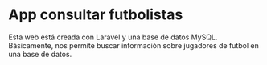 <h1> App consultar futbolistas</h1>
Esta web está creada con Laravel y una base de datos MySQL. Básicamente, nos permite buscar información sobre jugadores de futbol en una base de datos.
